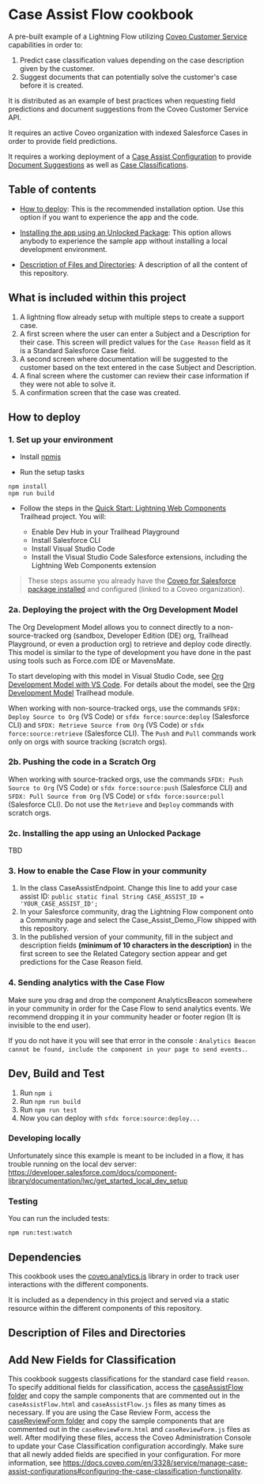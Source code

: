 # Case Assist Flow cookbook

A pre-built example of a Lightning Flow utilizing [Coveo Customer Service](https://docs.coveo.com/en/3327/service/coveo-customer-service) capabilities in order to:

1. Predict case classification values depending on the case description given by the customer.
2. Suggest documents that can potentially solve the customer's case before it is created.

It is distributed as an example of best practices when requesting field predictions and document suggestions from the Coveo Customer Service API.

It requires an active Coveo organization with indexed Salesforce Cases in order to provide field predictions.

It requires a working deployment of a [Case Assist Configuration](https://docs.coveo.com/en/3328/service/manage-case-assist-configurations) to provide [Document Suggestions](https://docs.coveo.com/en/3328/service/manage-case-assist-configurations#configuring-the-document-suggestion-functionality) as well as [Case Classifications](https://docs.coveo.com/en/3328/service/manage-case-assist-configurations#configuring-the-case-classification-functionality).

## Table of contents

- [How to deploy](#how-to-deploy): This is the recommended installation option. Use this option if you want to experience the app and the code.

- [Installing the app using an Unlocked Package](#2c-installing-the-app-using-an-unlocked-package): This option allows anybody to experience the sample app without installing a local development environment.

- [Description of Files and Directories](#description-of-files-and-directories): A description of all the content of this repository.

## What is included within this project

1. A lightning flow already setup with multiple steps to create a support case.
2. A first screen where the user can enter a Subject and a Description for their case. This screen will predict values for the `Case Reason` field as it is a Standard Salesforce Case field.
3. A second screen where documentation will be suggested to the customer based on the text entered in the case Subject and Description.
4. A final screen where the customer can review their case information if they were not able to solve it.
5. A confirmation screen that the case was created.

## How to deploy

### 1. Set up your environment

- Install [npmjs](https://www.npmjs.com/get-npm)

- Run the setup tasks

```
npm install
npm run build
```

- Follow the steps in the [Quick Start: Lightning Web Components](https://trailhead.salesforce.com/content/learn/projects/quick-start-lightning-web-components/) Trailhead project. You will:

  - Enable Dev Hub in your Trailhead Playground
  - Install Salesforce CLI
  - Install Visual Studio Code
  - Install the Visual Studio Code Salesforce extensions, including the Lightning Web Components extension

> These steps assume you already have the [Coveo for Salesforce package installed](https://docs.coveo.com/en/1158/coveo-for-salesforce/getting-started-with-coveo-for-salesforce) and configured (linked to a Coveo organization).

### 2a. Deploying the project with the Org Development Model

The Org Development Model allows you to connect directly to a non-source-tracked org (sandbox, Developer Edition (DE) org, Trailhead Playground, or even a production org) to retrieve and deploy code directly. This model is similar to the type of development you have done in the past using tools such as Force.com IDE or MavensMate.

To start developing with this model in Visual Studio Code, see [Org Development Model with VS Code](https://forcedotcom.github.io/salesforcedx-vscode/articles/user-guide/org-development-model). For details about the model, see the [Org Development Model](https://trailhead.salesforce.com/content/learn/modules/org-development-model) Trailhead module.

When working with non-source-tracked orgs, use the commands `SFDX: Deploy Source to Org` (VS Code) or `sfdx force:source:deploy` (Salesforce CLI) and `SFDX: Retrieve Source from Org` (VS Code) or `sfdx force:source:retrieve` (Salesforce CLI). The `Push` and `Pull` commands work only on orgs with source tracking (scratch orgs).

### 2b. Pushing the code in a Scratch Org

When working with source-tracked orgs, use the commands `SFDX: Push Source to Org` (VS Code) or `sfdx force:source:push` (Salesforce CLI) and `SFDX: Pull Source from Org` (VS Code) or `sfdx force:source:pull` (Salesforce CLI). Do not use the `Retrieve` and `Deploy` commands with scratch orgs.

### 2c. Installing the app using an Unlocked Package

TBD

### 3. How to enable the Case Flow in your community

1. In the class CaseAssistEndpoint. Change this line to add your case assist ID:
   `public static final String CASE_ASSIST_ID = 'YOUR_CASE_ASSIST_ID';`
1. In your Salesforce community, drag the Lightning Flow component onto a Community page and select the Case_Assist_Demo_Flow shipped with this repository.
1. In the published version of your community, fill in the subject and description fields **(minimum of 10 characters in the description)** in the first screen to see the Related Category section appear and get predictions for the Case Reason field.

### 4. Sending analytics with the Case Flow

Make sure you drag and drop the component AnalyticsBeacon somewhere in your community in order for the Case Flow to send analytics events.
We recommend dropping it in your community header or footer region (It is invisible to the end user).

If you do not have it you will see that error in the console : `Analytics Beacon cannot be found, include the component in your page to send events.`.

## Dev, Build and Test

1. Run `npm i`
1. Run `npm run build`
1. Run `npm run test`
1. Now you can deploy with `sfdx force:source:deploy...`

### Developing locally

Unfortunately since this example is meant to be included in a flow, it has trouble running on the local dev server:
https://developer.salesforce.com/docs/component-library/documentation/lwc/get_started_local_dev_setup

### Testing

You can run the included tests:

`npm run:test:watch`

## Dependencies

This cookbook uses the [coveo.analytics.js](https://www.npmjs.com/package/coveo.analytics) library in order to track user interactions with the different components.

It is included as a dependency in this project and served via a static resource within the different components of this repository.

## Description of Files and Directories

## Add New Fields for Classification

This cookbook suggests classifications for the standard case  field `reason`. To specify additional fields for classification, access the [caseAssistFlow folder](src/main/default/lwc/caseAssistFlow) and copy the sample components that are commented out in the `caseAssistFlow.html` and `caseAssistFlow.js` files as many times as necessary. If you are using the Case Review Form,  access the [caseReviewForm folder](src/main/default/lwc/caseReviewForm) and copy the sample components that are commented out in the `caseReviewForm.html` and `caseReviewForm.js` files as well. After modifying these files, access the Coveo Administration Console to update your Case Classification configuration accordingly. Make sure that all newly added fields are specified in your configuration. For more information, see https://docs.coveo.com/en/3328/service/manage-case-assist-configurations#configuring-the-case-classification-functionality. 
